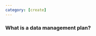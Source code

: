 ```yaml
---
category: [create]
---
```


### What is a data management plan?






[1]:/img/metadata/bookmeta.png
[2]:/img/metadata/foodmeta.jpg
[3]:/img/metadata/weathermeta.png
[4]:/img/metadata/entropy.png
[5]:/img/metadata/doi.png



[1]:/img/metadata/bookmeta.png
[2]:/img/metadata/foodmeta.jpg
[3]:/img/metadata/weathermeta.png
[4]:/img/metadata/entropy.png
[5]:/img/metadata/doi.png
